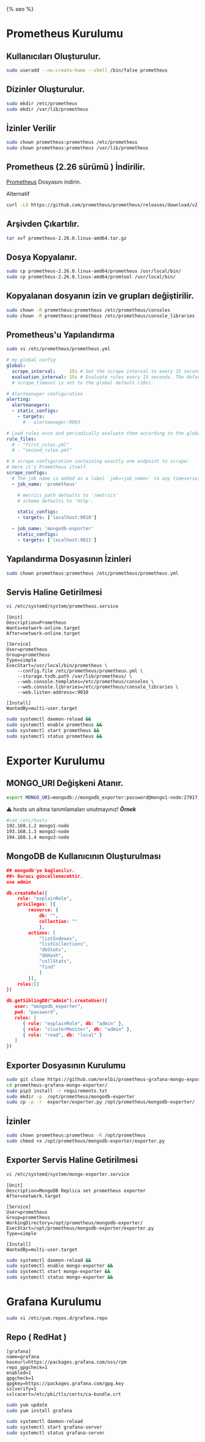 <head>

  <meta name="google-site-verification" content="VyUGuNXMkHdI3DPglQgRg2-rD23heYAvi-WjpT1QZP8" />
    {% seo %}
 </head>
 
# Prometheus Kurulumu

## Kullanıcıları Oluşturulur.

```sh
sudo useradd --no-create-home --shell /bin/false prometheus
```

## Dizinler Oluşturulur.
```sh
sudo mkdir /etc/prometheus
sudo mkdir /var/lib/prometheus
```

## İzinler Verilir
```sh
sudo chown prometheus:prometheus /etc/prometheus
sudo chown prometheus:prometheus /var/lib/prometheus
```
## Prometheus (2.26 sürümü ) İndirilir.
[Prometheus](files/prometheus-2.26.0.linux-amd64.tar.gz) Dosyasını indirin.

Alternatif
```sh
curl -LO https://github.com/prometheus/prometheus/releases/download/v2.26.0/prometheus-2.26.0.linux-amd64.tar.gz
```
## Arşivden Çıkartılır.
```sh
tar xvf prometheus-2.26.0.linux-amd64.tar.gz
```
## Dosya Kopyalanır.
```sh
sudo cp prometheus-2.26.0.linux-amd64/prometheus /usr/local/bin/
sudo cp prometheus-2.26.0.linux-amd64/promtool /usr/local/bin/
```

## Kopyalanan dosyanın izin ve grupları değiştirilir.
```sh
sudo chown -R prometheus:prometheus /etc/prometheus/consoles
sudo chown -R prometheus:prometheus /etc/prometheus/console_libraries
```
##  Prometheus'u Yapılandırma
```sh
sudo vi /etc/prometheus/prometheus.yml
```
```yml
# my global config
global:
  scrape_interval:     15s # Set the scrape interval to every 15 seconds. Default is every 1 minute.
  evaluation_interval: 15s # Evaluate rules every 15 seconds. The default is every 1 minute.
  # scrape_timeout is set to the global default (10s).

# Alertmanager configuration
alerting:
  alertmanagers:
  - static_configs:
    - targets:
      # - alertmanager:9093

# Load rules once and periodically evaluate them according to the global 'evaluation_interval'.
rule_files:
  # - "first_rules.yml"
  # - "second_rules.yml"

# A scrape configuration containing exactly one endpoint to scrape:
# Here it's Prometheus itself.
scrape_configs:
  # The job name is added as a label `job=<job_name>` to any timeseries scraped from this config.
  - job_name: 'prometheus'

    # metrics_path defaults to '/metrics'
    # scheme defaults to 'http'.

    static_configs:
    - targets: ['localhost:9010']

  - job_name: 'mongodb-exporter'
    static_configs:
    - targets: ['localhost:9011']
```


## Yapılandırma Dosyasının İzinleri

```sh
sudo chown prometheus:prometheus /etc/prometheus/prometheus.yml
```

## Servis Haline Getirilmesi
```sh
vi /etc/systemd/system/prometheus.service
```

```service
[Unit]
Description=Prometheus
Wants=network-online.target
After=network-online.target

[Service]
User=prometheus
Group=prometheus
Type=simple
ExecStart=/usr/local/bin/prometheus \
    --config.file /etc/prometheus/prometheus.yml \
    --storage.tsdb.path /var/lib/prometheus/ \
    --web.console.templates=/etc/prometheus/consoles \
    --web.console.libraries=/etc/prometheus/console_libraries \
    --web.listen-address=:9010  

[Install]
WantedBy=multi-user.target
```
```sh
sudo systemctl daemon-reload &&
sudo systemctl enable prometheus &&
sudo systemctl start prometheus &&
sudo systemctl status prometheus &&
```

# Exporter Kurulumu

## MONGO_URI Değişkeni Atanır.
```sh
export MONGO_URI=mongodb://mongodb_exporter:password@mongo1-node:27017,mongo2-node:27017,mongo3-node:27017/?authSource=admin
```
:warning: hosts un altına tanımlamaları unutmayınız!
***Örnek***
```sh
#cat /etc/hosts
192.168.1.2 mongo1-node
193.168.1.3 mongo2-node
194.168.1.4 mongo3-node
```
## MongoDB de Kullanıcının Oluşturulması

```json
## mongodb'ye bağlanılır.
##> Burası güncellenecektir.
use admin

db.createRole({
    role: "explainRole",
    privileges: [{
        resource: {
            db: "",
            collection: ""
            },
        actions: [
            "listIndexes",
            "listCollections",
            "dbStats",
            "dbHash",
            "collStats",
            "find"
            ]
        }],
    roles:[]
})

db.getSiblingDB("admin").createUser({
   user: "mongodb_exporter",
   pwd: "password",
   roles: [
      { role: "explainRole", db: "admin" },
      { role: "clusterMonitor", db: "admin" },
      { role: "read", db: "local" }
   ]
})
```

## Exporter Dosyasının Kurulumu
```sh
sudo git clone https://github.com/erelbi/prometheus-grafana-mongo-exporter.git
cd prometheus-grafana-mongo-exporter/
sudo pip3 install -r requirements.txt
sudo mkdir -p  /opt/prometheus/mongodb-exporter
sudo cp -p -r  exporter/exporter.py /opt/prometheus/mongodb-exporter/
```
## İzinler 

```sh
sudo chown prometheus:prometheus -R /opt/prometheus
sudo chmod +x /opt/prometheus/mongodb-exporter/exporter.py
```

## Exporter Servis Haline Getirilmesi
```sh
vi /etc/systemd/system/mongo-exporter.service
```

```service
[Unit]
Description=MongoDB Replica set prometheus exporter
After=network.target

[Service]
User=prometheus
Group=prometheus
WorkingDirectory=/opt/prometheus/mongodb-exporter/
ExecStart=/opt/prometheus/mongodb-exporter/exporter.py
Type=simple

[Install]
WantedBy=multi-user.target
```
```sh
sudo systemctl daemon-reload &&
sudo systemctl enable mongo-exporter &&
sudo systemctl start mongo-exporter &&
sudo systemctl status mongo-exporter &&
```
# Grafana Kurulumu

```sh
sudo vi /etc/yum.repos.d/grafana.repo 
```
## Repo ( RedHat )
```repo
[grafana]
name=grafana
baseurl=https://packages.grafana.com/oss/rpm
repo_gpgcheck=1
enabled=1
gpgcheck=1
gpgkey=https://packages.grafana.com/gpg.key
sslverify=1
sslcacert=/etc/pki/tls/certs/ca-bundle.crt
```
```sh
sudo yum update 
sudo yum install grafana 
```
```sh
sudo systemctl daemon-reload
sudo systemctl start grafana-server
sudo systemctl status grafana-server
```










